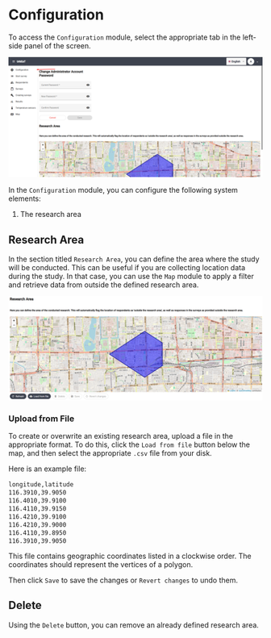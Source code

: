 # Configuration

To access the `Configuration` module, select the appropriate tab in the left-side panel of the screen.

![alt text](imgs/turn_on.png)

In the `Configuration` module, you can configure the following system elements:

1. The research area

## Research Area

In the section titled `Research Area`, you can define the area where the study will be conducted. This can be useful if you are collecting location data during the study. In that case, you can use the `Map` module to apply a filter and retrieve data from outside the defined research area.

![alt text](imgs/research_area.png)

### Upload from File

To create or overwrite an existing research area, upload a file in the appropriate format. To do this, click the `Load from file` button below the map, and then select the appropriate `.csv` file from your disk.

Here is an example file:

```csv
longitude,latitude
116.3910,39.9050
116.4010,39.9100
116.4110,39.9150
116.4210,39.9100
116.4210,39.9000
116.4110,39.8950
116.3910,39.9050
```

This file contains geographic coordinates listed in a clockwise order. The coordinates should represent the vertices of a polygon.

Then click `Save` to save the changes or `Revert changes` to undo them.

## Delete

Using the `Delete` button, you can remove an already defined research area.